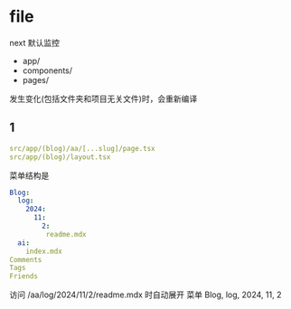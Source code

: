 # file

next 默认监控 
- app/
- components/
- pages/

发生变化(包括文件夹和项目无关文件)时，会重新编译

## 1

```yml
src/app/(blog)/aa/[...slug]/page.tsx
src/app/(blog)/layout.tsx
```
菜单结构是
```yml
Blog:
  log:
    2024:
      11:
        2:
         readme.mdx
  ai:
    index.mdx
Comments
Tags
Friends
```

访问 /aa/log/2024/11/2/readme.mdx 时自动展开
菜单 Blog, log, 2024, 11, 2
